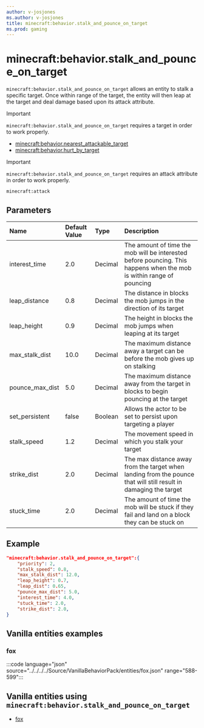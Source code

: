 ```yaml
---
author: v-josjones
ms.author: v-josjones
title: minecraft:behavior.stalk_and_pounce_on_target
ms.prod: gaming
---
```


# minecraft:behavior.stalk_and_pounce_on_target

`minecraft:behavior.stalk_and_pounce_on_target` allows an entity to stalk a specific target. Once within range of the target, the entity will then leap at the target and deal damage based upon its attack attribute.

> [!IMPORTANT]
> `minecraft:behavior.stalk_and_pounce_on_target` requires a target in order to work properly.
>
>- [minecraft:behavior.nearest_attackable_target](minecraftBehavior_nearest_attackable_target.md)
>- [minecraft:behavior.hurt_by_target](minecraftBehavior_hurt_by_target.md)

> [!IMPORTANT]
> `minecraft:behavior.stalk_and_pounce_on_target` requires an attack attribute in order to work properly.
>
> `minecraft:attack`

## Parameters

|Name |Default Value  |Type  |Description  |
|:----------|:----------|:----------|:----------|
|interest_time| 2.0| Decimal|  The amount of time the mob will be interested before pouncing. This happens when the mob is within range of pouncing |
|leap_distance| 0.8| Decimal| The distance in blocks the mob jumps in the direction of its target |
|leap_height| 0.9| Decimal|  The height in blocks the mob jumps when leaping at its target |
|max_stalk_dist| 10.0| Decimal|  The maximum distance away a target can be before the mob gives up on stalking |
|pounce_max_dist| 5.0| Decimal|  The maximum distance away from the target in blocks to begin pouncing at the target |
|set_persistent| false| Boolean|  Allows the actor to be set to persist upon targeting a player |
|stalk_speed| 1.2| Decimal| The movement speed in which you stalk your target |
|strike_dist| 2.0| Decimal|  The max distance away from the target when landing from the pounce that will still result in damaging the target |
|stuck_time| 2.0| Decimal|  The amount of time the mob will be stuck if they fail and land on a block they can be stuck on |

## Example

```json
"minecraft:behavior.stalk_and_pounce_on_target":{
    "priority": 2,
    "stalk_speed": 0.8,
    "max_stalk_dist": 12.0,
    "leap_height": 0.7,
    "leap_dist": 0.65,
    "pounce_max_dist": 5.0,
    "interest_time": 4.0,
    "stuck_time": 2.0,
    "strike_dist": 2.0,
}
```

## Vanilla entities examples

### fox

:::code language="json" source="../../../../Source/VanillaBehaviorPack/entities/fox.json" range="588-599":::

## Vanilla entities using `minecraft:behavior.stalk_and_pounce_on_target`

- [fox](../../../../Source/VanillaBehaviorPack_Snippets/entities/fox.md)
